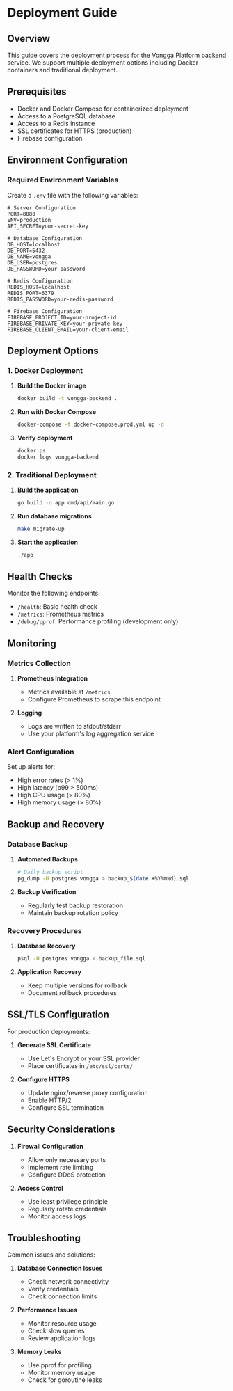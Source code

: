 # Deployment Guide

## Overview

This guide covers the deployment process for the Vongga Platform backend service. We support multiple deployment options including Docker containers and traditional deployment.

## Prerequisites

- Docker and Docker Compose for containerized deployment
- Access to a PostgreSQL database
- Access to a Redis instance
- SSL certificates for HTTPS (production)
- Firebase configuration

## Environment Configuration

### Required Environment Variables

Create a `.env` file with the following variables:

```env
# Server Configuration
PORT=8080
ENV=production
API_SECRET=your-secret-key

# Database Configuration
DB_HOST=localhost
DB_PORT=5432
DB_NAME=vongga
DB_USER=postgres
DB_PASSWORD=your-password

# Redis Configuration
REDIS_HOST=localhost
REDIS_PORT=6379
REDIS_PASSWORD=your-redis-password

# Firebase Configuration
FIREBASE_PROJECT_ID=your-project-id
FIREBASE_PRIVATE_KEY=your-private-key
FIREBASE_CLIENT_EMAIL=your-client-email
```

## Deployment Options

### 1. Docker Deployment

1. **Build the Docker image**
   ```bash
   docker build -t vongga-backend .
   ```

2. **Run with Docker Compose**
   ```bash
   docker-compose -f docker-compose.prod.yml up -d
   ```

3. **Verify deployment**
   ```bash
   docker ps
   docker logs vongga-backend
   ```

### 2. Traditional Deployment

1. **Build the application**
   ```bash
   go build -o app cmd/api/main.go
   ```

2. **Run database migrations**
   ```bash
   make migrate-up
   ```

3. **Start the application**
   ```bash
   ./app
   ```

## Health Checks

Monitor the following endpoints:

- `/health`: Basic health check
- `/metrics`: Prometheus metrics
- `/debug/pprof`: Performance profiling (development only)

## Monitoring

### Metrics Collection

1. **Prometheus Integration**
   - Metrics available at `/metrics`
   - Configure Prometheus to scrape this endpoint

2. **Logging**
   - Logs are written to stdout/stderr
   - Use your platform's log aggregation service

### Alert Configuration

Set up alerts for:
- High error rates (> 1%)
- High latency (p99 > 500ms)
- High CPU usage (> 80%)
- High memory usage (> 80%)

## Backup and Recovery

### Database Backup

1. **Automated Backups**
   ```bash
   # Daily backup script
   pg_dump -U postgres vongga > backup_$(date +%Y%m%d).sql
   ```

2. **Backup Verification**
   - Regularly test backup restoration
   - Maintain backup rotation policy

### Recovery Procedures

1. **Database Recovery**
   ```bash
   psql -U postgres vongga < backup_file.sql
   ```

2. **Application Recovery**
   - Keep multiple versions for rollback
   - Document rollback procedures

## SSL/TLS Configuration

For production deployments:

1. **Generate SSL Certificate**
   - Use Let's Encrypt or your SSL provider
   - Place certificates in `/etc/ssl/certs/`

2. **Configure HTTPS**
   - Update nginx/reverse proxy configuration
   - Enable HTTP/2
   - Configure SSL termination

## Security Considerations

1. **Firewall Configuration**
   - Allow only necessary ports
   - Implement rate limiting
   - Configure DDoS protection

2. **Access Control**
   - Use least privilege principle
   - Regularly rotate credentials
   - Monitor access logs

## Troubleshooting

Common issues and solutions:

1. **Database Connection Issues**
   - Check network connectivity
   - Verify credentials
   - Check connection limits

2. **Performance Issues**
   - Monitor resource usage
   - Check slow queries
   - Review application logs

3. **Memory Leaks**
   - Use pprof for profiling
   - Monitor memory usage
   - Check for goroutine leaks
